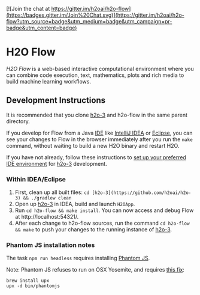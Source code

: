 [![Join the chat at https://gitter.im/h2oai/h2o-flow](https://badges.gitter.im/Join%20Chat.svg)](https://gitter.im/h2oai/h2o-flow?utm_source=badge&utm_medium=badge&utm_campaign=pr-badge&utm_content=badge)

# H2O Flow

*H2O Flow* is a web-based interactive computational environment where you can combine code execution, text, mathematics, plots and rich media to build machine learning workflows.

## Development Instructions

It is recommended that you clone [h2o-3](https://github.com/h2oai/h2o-3) and h2o-flow in the same parent directory. 

If you develop for Flow from a Java [IDE](https://en.wikipedia.org/wiki/Integrated_development_environment) like [IntelliJ IDEA](https://www.jetbrains.com/idea/) or [Eclipse](https://eclipse.org/users/), you can see your changes to Flow in the browser immediately after you run the `make` command, without waiting to build a new H2O binary and restart H2O.  

If you have not already, follow these instructions to  [set up your preferred IDE environment](https://github.com/h2oai/h2o-3#47-setting-up-your-preferred-ide-environment) for [h2o-3](https://github.com/h2oai/h2o-3) development.  
    
### Within IDEA/Eclipse

1. First, clean up all built files:  `cd [h2o-3](https://github.com/h2oai/h2o-3) && ./gradlew clean`
2. Open up [h2o-3](https://github.com/h2oai/h2o-3) in IDEA, build and launch `H2OApp`.
3. Run `cd h2o-flow && make install`. You can now access and debug Flow at http://localhost:54321/.
4. After each change to h2o-flow sources, run the command `cd h2o-flow && make` to push your changes to the running instance of [h2o-3](https://github.com/h2oai/h2o-3).

### Phantom JS installation notes

The task `npm run headless` requires installing [Phantom JS](http://phantomjs.org).

Note:
Phantom JS refuses to run on OSX Yosemite, and requires [this fix](https://github.com/ariya/phantomjs/issues/12900):

    brew install upx
    upx -d bin/phantomjs

